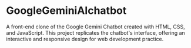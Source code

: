 # GoogleGeminiAIchatbot
A front-end clone of the Google Gemini Chatbot created with HTML, CSS, and JavaScript. This project replicates the chatbot's interface, offering an interactive and responsive design for web development practice.
